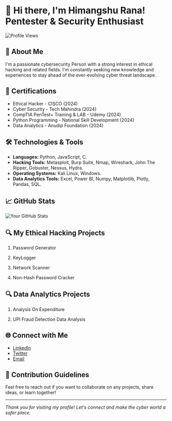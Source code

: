 # 👋 Hi there, I'm Himangshu Rana! Pentester & Security Enthusiast

![Profile Views](https://komarev.com/ghpvc/?username=himangshurana&color=blue)

## 👤 About Me

I'm a passionate cybersecurity Person with a strong interest in ethical hacking and related fields. I'm constantly seeking new knowledge and experiences to stay ahead of the ever-evolving cyber threat landscape.

## 📜 Certifications

- Ethical Hacker - CISCO (2024)
- Cyber Security - Tech Mahindra  (2024)
- CompTIA PenTest+ Training & LAB - Udemy (2024)
- Python Programming - National Skill Development (2024)
- Data Analytics - Anudip Foundation (2024)

## 🛠️ Technologies & Tools

- **Languages:** Python, JavaScript, C.
- **Hacking Tools:** Metasploit, Burp Suite, Nmap, Wireshark, John The Ripper, Gobuster, Nessus, Hydra.
- **Operating Systems:** Kali Linux, Windows.
- **Data Analytics Tools:** Excel, Power BI, Numpy, Matplotlib, Plotly, Pandas, SQL.

## 📈 GitHub Stats

![Your GitHub Stats](https://github-readme-stats.vercel.app/api?username=himangshurana&show_icons=true&hide_title=true&count_private=true&theme=radical)

## 🔍 My Ethical Hacking Projects

 1. Password Generator

 2. KeyLogger

 3. Network Scanner

 4. Non-Hash Password Cracker

## 🔍 Data Analytics Projects

 1. Analysis On Expenditure

 2. UPI Fraud Detection Data Analysis

    
## 🌐 Connect with Me

- [LinkedIn](https://www.linkedin.com/in/himangshurana)
- [Twitter](https://x.com/iamrana013)
- [Email](mailto:tohimangshurana.com)


## 🤝 Contribution Guidelines

Feel free to reach out if you want to collaborate on any projects, share ideas, or learn together!

---

*Thank you for visiting my profile! Let's connect and make the cyber world a safer place.*
